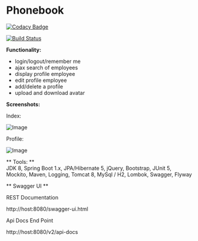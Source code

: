 # Phonebook 

[![Codacy Badge](https://api.codacy.com/project/badge/Grade/297a8adb85224fc7a6dc2b8fdf2c5232)](https://www.codacy.com/app/evgeniy/Phonebook)

[![Build Status](https://travis-ci.org/roldevg/phonebook.svg?branch=master)](https://travis-ci.org/roldevg/phonebook)

**Functionality:**

+ login/logout/remember me
+ ajax search of employees 
+ display profile employee 
+ edit profile employee 
+ add/delete a profile
+ upload and download avatar
  
**Screenshots:**

Index: 

![Image](https://i.gyazo.com/1a933394d633716e6149808cb1a3ae95.png)

Profile: 

![Image](https://i.gyazo.com/c25878f30dd2d5bde4decc5cd48f8d88.png)


** Tools: **  
JDK 8, Spring Boot 1.x, JPA/Hibernate 5, jQuery, Bootstrap, JUnit 5, Mockito, Maven, Logging, Tomcat 8, MySql / H2, Lombok, Swagger, Flyway

** Swagger UI **

REST Documentation

http://host:8080/swagger-ui.html

Api Docs End Point

http://host:8080/v2/api-docs
